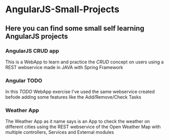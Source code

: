 # AngularJS-Small-Projects

## Here you can find some small self learning AngularJS projects 

### AngularJS CRUD app
This is a WebApp to learn and practice the *CRUD* concept on users using a REST webservice made in JAVA with Spring Framework

### Angular TODO
In this *TODO* WebApp exercise I've used the same webservice created befode adding some features like the Add/Remove/Check Tasks

### Weather App
The Weather App as it name says is an App to check the weather on different cities using the REST webservice of the Open Weather Map with multiple controllers, Services and External modules 

